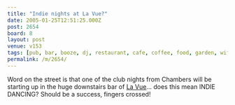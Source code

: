 ```yaml
---
title: "Indie nights at La Vue?"
date: 2005-01-25T12:51:25.000Z
post: 2654
board: 8
layout: post
venue: v153
tags: [pub, bar, booze, dj, restaurant, cafe, coffee, food, garden, wifi, pub, bar, booze, dj, restaurant, cafe, coffee, food, garden, wifi, pub, bar, booze, dj, restaurant, cafe, coffee, food, garden, wifi, la vue, la vue, la vue]
permalink: /m/2654/
---
```

Word on the street is that one of the club nights from Chambers will be starting up in the huge downstairs bar of <a href="/wiki/la+vue">La Vue</a>... does this mean INDIE DANCING? Should be a success, fingers crossed!
